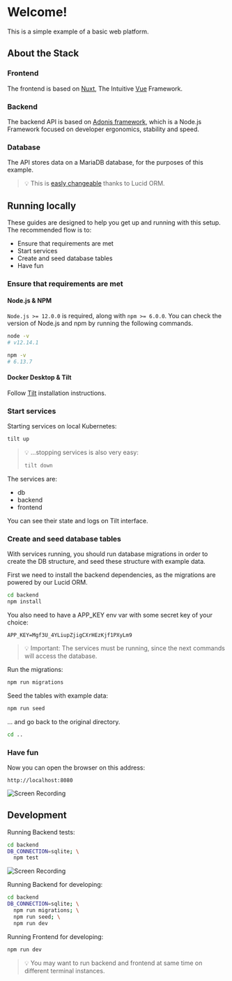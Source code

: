 # Welcome!

This is a simple example of a basic web platform.

## About the Stack

### Frontend

The frontend is based on [Nuxt](https://nuxtjs.org/),
The Intuitive [Vue](https://vuejs.org/) Framework.

### Backend

The backend API is based on [Adonis framework](https://preview.adonisjs.com/),
which is a Node.js Framework focused on developer ergonomics, 
stability and speed.

### Database

The API stores data on a MariaDB database, for the purposes of this example.

> 💡 This is 
> [easly changeable](https://preview.adonisjs.com/guides/database/setup) 
> thanks to Lucid ORM.

## Running locally

These guides are designed to help you get up and running with this setup.
The recommended flow is to:
- Ensure that requirements are met
- Start services
- Create and seed database tables
- Have fun

### Ensure that requirements are met

#### Node.js & NPM

`Node.js >= 12.0.0` is required, along with `npm >= 6.0.0`.
You can check the version of Node.js and npm by running the following commands.

```sh
node -v
# v12.14.1

npm -v
# 6.13.7
```

#### Docker Desktop & Tilt

Follow [Tilt](https://docs.tilt.dev/install.html) installation instructions.

### Start services

Starting services on local Kubernetes:

```sh
tilt up
```

> 💡 ...stopping services is also very easy:
> 
> ```sh
> tilt down
> ```

The services are:
- db
- backend
- frontend

You can see their state and logs on Tilt interface.

### Create and seed database tables

With services running, you should run database migrations in order to create
the DB structure, and seed these structure with example data.

First we need to install the backend dependencies, as the migrations are powered
by our Lucid ORM.

```sh
cd backend
npm install
```

You also need to have a APP_KEY env var with some secret key of your choice:
```
APP_KEY=Mgf3U_4YLiupZjigCXrHEzKjf1PXyLm9
```

> 💡 Important: The services must be running, since the next commands will 
> access the database.
 
Run the migrations:

```sh
npm run migrations
```

Seed the tables with example data:

```sh
npm run seed
```

... and go back to the original directory.

```sh
cd ..
```

### Have fun

Now you can open the browser on this address:

`http://localhost:8080`

![Screen Recording](http://g.recordit.co/8W5FBGU36V.gif)

## Development

Running Backend tests:

```sh
cd backend
DB_CONNECTION=sqlite; \
  npm test
```

![Screen Recording](http://g.recordit.co/WfOgM8xHMj.gif)

Running Backend for developing:

```sh
cd backend
DB_CONNECTION=sqlite; \
  npm run migrations; \
  npm run seed; \
  npm run dev
```

Running Frontend for developing:

```sh
npm run dev
```

> 💡 You may want to run backend and frontend at same time on different terminal
> instances.
